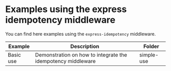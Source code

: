 # Examples using the express idempotency middleware

You can find here examples using the `express-idempotency` middleware.

| Example   | Description                                                  | Folder     |
| --------- | ------------------------------------------------------------ | ---------- |
| Basic use | Demonstration on how to integrate the idempotency middleware | simple-use |
